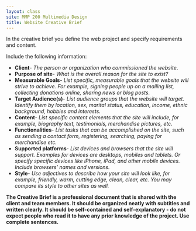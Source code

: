 ```yaml
---
layout: class
site: MMP 200 Multimedia Design
title: Website Creative Brief
---
```


In the creative brief you define the web project and specify requirements and content. 

Include the following information:

- **Client**- *The person or organization who commissioned the website*.
- **Purpose of site**- *What is the overall reason for the site to exist?*
- **Measurable Goals**- *List specific, measurable goals that the website will strive to achieve. For example, signing people up on a mailing list, collecting donations online, sharing news or blog posts.*
- **Target Audience(s)**- *List audience groups that the website will target. Identify them by location, sex, marital status, education, income, ethnic background, hobbies and interests.*
- **Content**- *List specific content elements that the site will include, for example, biography text, testimonials, merchandise pictures, etc.*
- **Functionalities**- *List tasks that can be accomplished on the site, such as sending a contact form, registering, searching, paying for merchandise etc.*
- **Supported platforms**- *List devices and browsers that the site will support. Examples for devices are desktops, mobiles and tablets. Or specify specific devices like iPhone, iPad, and other mobile devices. Include browsers’ names and versions.*
- **Style**- *Use adjectives to describe how your site will look like, for example, friendly, warm, cutting edge, clean, clear, etc. You may compare its style to other sites as well.*

**The Creative Brief is a professional document that is shared with the client and team members. It should be organized neatly with subtitles and written clearly. It should be self-contained and self-explanatory - do not expect people who read it to have any prior knowledge of the project. Use complete sentences.**
